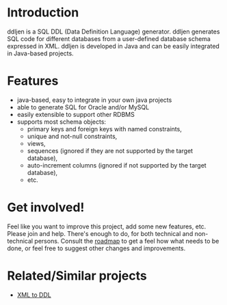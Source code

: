 # Introduction #

ddljen is a SQL DDL (Data Definition Language) generator.
ddljen generates SQL code for different databases from a user-defined database schema expressed in XML.
ddljen is developed in Java and can be easily integrated in Java-based projects.

# Features #
  * java-based, easy to integrate in your own java projects
  * able to generate SQL for Oracle and/or MySQL
  * easily extensible to support other RDBMS
  * supports most schema objects:
    * primary keys and foreign keys with named constraints,
    * unique and not-null constraints,
    * views,
    * sequences (ignored if they are not supported by the target database),
    * auto-increment columns (ignored if not supported by the target database),
    * etc.

# Get involved! #

Feel like you want to improve this project, add some new features, etc. Please join and help. There's enough to do, for both technical and non-technical persons. Consult the [roadmap](RoadMap.md) to get a feel how what needs to be done, or feel free to suggest other changes and improvements.


# Related/Similar projects #
  * [XML to DDL](http://xml2ddl.berlios.de/)